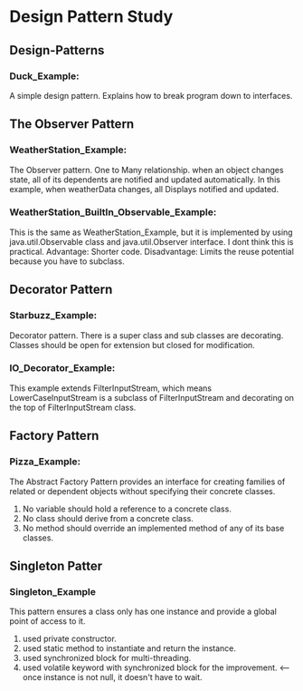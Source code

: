 # Design Pattern Study

## Design-Patterns
### Duck_Example:
A simple design pattern. Explains how to break program down to interfaces.

## The Observer Pattern
### WeatherStation_Example:
The Observer pattern. One to Many relationship. when an object changes state, all of its dependents are notified and updated automatically. In this example, when weatherData changes, all Displays notified and updated.
  
### WeatherStation_BuiltIn_Observable_Example:
This is the same as WeatherStation_Example, but it is implemented by using java.util.Observable class and java.util.Observer interface. I dont think this is practical.
Advantage: Shorter code.
Disadvantage: Limits the reuse potential because you have to subclass.

## Decorator Pattern
### Starbuzz_Example:
Decorator pattern. There is a super class and sub classes are decorating. Classes should be open for extension but closed for modification.

### IO_Decorator_Example:
This example extends FilterInputStream, which means LowerCaseInputStream is a subclass of FilterInputStream and decorating on the top of FilterInputStream class.

## Factory Pattern
### Pizza_Example:
The Abstract Factory Pattern provides an interface for creating families of related or dependent objects without specifying their concrete classes.
1. No variable should hold a reference to a concrete class.
2. No class should derive from a concrete class.
3. No method should override an implemented method of any of its base classes.

## Singleton Patter
### Singleton_Example
This pattern ensures a class only has one instance and provide a global point of access to it.
1. used private constructor.
2. used static method to instantiate and return the instance.
3. used synchronized block for multi-threading.
4. used volatile keyword with synchronized block for the improvement. <--once instance is not null, it doesn't have to wait.
